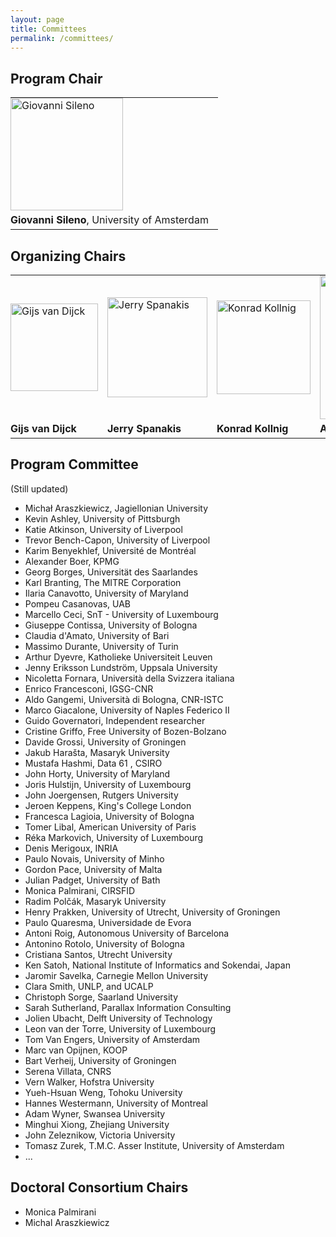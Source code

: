 ```yaml
---
layout: page
title: Committees
permalink: /committees/
---
```


## Program Chair 

<table>
<tr style="background-color: transparent;">
  <td style="border-color: transparent; padding: 0px 15px 5px 0px;">
    <img alt="Giovanni Sileno" src="https://jurix23.maastrichtlawtech.eu/assets/giovanni.jpg" width="180px" />
  </td>
</tr>
<tr style="background-color: transparent;">
  <td style="border-color: transparent; padding: 0px 15px 5px 0px;">
    <strong>Giovanni Sileno</strong>, University of Amsterdam
  </td>
</tr>
</table>

## Organizing Chairs 

<table>
<tr style="background-color: transparent;">
  <td style="border-color: transparent; padding: 0px 15px 5px 0px;"> 
    <img alt="Gijs van Dijck" src="https://jurix23.maastrichtlawtech.eu/assets/gijs.jpg" width="140px" /> 
  </td>
  <td style="border-color: transparent; padding: 0px 15px 5px 0px;">
    <img alt="Jerry Spanakis" src="https://jurix23.maastrichtlawtech.eu/assets/jerry.png" width="160px" /> 
  </td>
  <td style="border-color: transparent; padding: 0px 15px 5px 0px;"> 
    <img alt="Konrad Kollnig" src="https://jurix23.maastrichtlawtech.eu/assets/konrad.jpg" width="150px" /> 
  </td>
  <td style="border-color: transparent; padding: 0px 15px 5px 0px;"> 
    <img alt="Aurelia Tamo-Larrieux" src="https://jurix23.maastrichtlawtech.eu/assets/aurelia.jpg" width="230px" /> 
  </td>
</tr>
<tr style="background-color: transparent;">
  <td style="border-color: transparent; padding: 0px 15px 5px 0px;"> <strong>Gijs van Dijck</strong> </td>
  <td style="border-color: transparent; padding: 0px 15px 5px 0px;"> <strong>Jerry Spanakis</strong> </td>
  <td style="border-color: transparent; padding: 0px 15px 5px 0px;"> <strong>Konrad Kollnig</strong> </td>
  <td style="border-color: transparent; padding: 0px 15px 5px 0px;"> <strong>Aurelia Tamo-Larrieux</strong> </td>
</tr>
</table>

## Program Committee 

(Still updated)

- Michał Araszkiewicz, Jagiellonian University
- Kevin Ashley, University of Pittsburgh
- Katie Atkinson, University of Liverpool
- Trevor Bench-Capon, University of Liverpool
- Karim Benyekhlef, Université de Montréal
- Alexander Boer, KPMG
- Georg Borges, Universität des Saarlandes
- Karl Branting, The MITRE Corporation
- Ilaria Canavotto, University of Maryland
- Pompeu Casanovas, UAB
- Marcello Ceci, SnT - University of Luxembourg
- Giuseppe Contissa, University of Bologna
- Claudia d'Amato, University of Bari
- Massimo Durante, University of Turin
- Arthur Dyevre, Katholieke Universiteit Leuven
- Jenny Eriksson Lundström, Uppsala University
- Nicoletta Fornara, Università della Svizzera italiana
- Enrico Francesconi, IGSG-CNR
- Aldo Gangemi, Università di Bologna, CNR-ISTC
- Marco Giacalone, University of Naples Federico II
- Guido Governatori, Independent researcher
- Cristine Griffo, Free University of Bozen-Bolzano
- Davide Grossi, University of Groningen
- Jakub Harašta, Masaryk University
- Mustafa Hashmi, Data 61 , CSIRO
- John Horty, University of Maryland 
- Joris Hulstijn, University of Luxembourg
- John Joergensen, Rutgers University
- Jeroen Keppens, King's College London
- Francesca Lagioia, University of Bologna
- Tomer Libal, American University of Paris
- Réka Markovich, University of Luxembourg
- Denis Merigoux, INRIA
- Paulo Novais, University of Minho
- Gordon Pace, University of Malta
- Julian Padget, University of Bath
- Monica Palmirani, CIRSFID
- Radim Polčák, Masaryk University
- Henry Prakken, University of Utrecht, University of Groningen
- Paulo Quaresma, Universidade de Evora
- Antoni Roig, Autonomous University of Barcelona
- Antonino Rotolo, University of Bologna
- Cristiana Santos, Utrecht University
- Ken Satoh, National Institute of Informatics and Sokendai, Japan
- Jaromir Savelka, Carnegie Mellon University
- Clara Smith, UNLP, and UCALP
- Christoph Sorge, Saarland University
- Sarah Sutherland, Parallax Information Consulting
- Jolien Ubacht, Delft University of Technology
- Leon van der Torre, University of Luxembourg
- Tom Van Engers, University of Amsterdam
- Marc van Opijnen, KOOP
- Bart Verheij, University of Groningen
- Serena Villata, CNRS
- Vern Walker, Hofstra University
- Yueh-Hsuan Weng, Tohoku University
- Hannes Westermann, University of Montreal
- Adam Wyner, Swansea University
- Minghui Xiong, Zhejiang University
- John Zeleznikow, Victoria University
- Tomasz Zurek, T.M.C. Asser Institute, University of Amsterdam
- ...

## Doctoral Consortium Chairs 

- Monica Palmirani
- Michal Araszkiewicz


